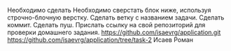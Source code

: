 Необходимо сделать
Необходимо сверстать блок ниже, используя строчно-блочную верстку. Сделать ветку с названием задачи. Сделать коммит. Сделать пуш. Прислать ссылку на свой репозиторий для проверки домашнего задания.
https://github.com/isaevrg/application.git
https://github.com/isaevrg/application/tree/task-2
Исаев Роман